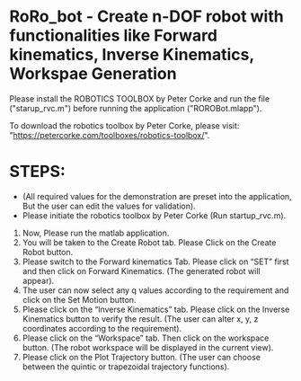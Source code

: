 # RoRo_bot - Create n-DOF robot with functionalities like Forward kinematics, Inverse Kinematics, Workspae Generation

Please install the ROBOTICS TOOLBOX by Peter Corke and run the file ("starup_rvc.m") before running the application ("ROROBot.mlapp"). 

To download the robotics toolbox by Peter Corke, please visit: "https://petercorke.com/toolboxes/robotics-toolbox/".

# STEPS:
* (All required values for the demonstration are preset into the application, But the user can edit the values for validation).
* Please initiate the robotics toolbox by Peter Corke (Run startup_rvc.m).
  
1) Now, Please run the matlab application.
2) You will be taken to the Create Robot tab. Please Click on the Create Robot button.
3) Please switch to the Forward kinematics Tab. Please click on “SET” first and then click on Forward Kinematics. (The generated robot will appear). 
4) The user can now select any q values according to the requirement and click on the Set Motion button.
5) Please click on the “Inverse Kinematics” tab. Please click on the Inverse Kinematics button to verify the result. (The user can alter x, y, z coordinates according to the requirement).
6) Please click on the “Workspace” tab. Then click on the workspace button. (The robot workspace will be displayed in the current view).
7) Please click on the Plot Trajectory button. (The user can choose between the quintic or trapezoidal trajectory functions).
